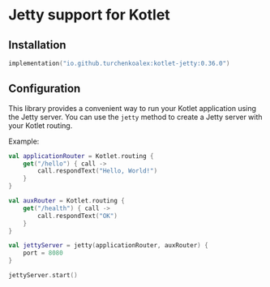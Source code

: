 # Jetty support for Kotlet

## Installation

```kotlin
implementation("io.github.turchenkoalex:kotlet-jetty:0.36.0")
```

## Configuration

This library provides a convenient way to run your Kotlet application using the Jetty server. You can use the `jetty`
method to create a Jetty server with your Kotlet routing.

Example:

```kotlin
val applicationRouter = Kotlet.routing {
    get("/hello") { call ->
        call.respondText("Hello, World!")
    }
}

val auxRouter = Kotlet.routing {
    get("/health") { call ->
        call.respondText("OK")
    }
}

val jettyServer = jetty(applicationRouter, auxRouter) {
    port = 8080
}

jettyServer.start()
```
